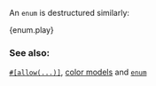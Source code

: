An `enum` is destructured similarly:

{enum.play}

### See also:

[`#[allow(...)]`][allow], [color models][color_models] and [`enum`][enum]

[allow]: ../attribute/unused.html
[color_models]: http://en.wikipedia.org/wiki/Color_model
[enum]: ../custom_types/enum.html
